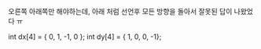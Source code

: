 오른쪽 아래쪽만 해야하는데, 아래 처럼 선언후 모든 방향을 돌아서 잘못된 답이 나왔었다 ㅠ

int dx[4] = { 0, 1, -1, 0 };
int dy[4] = { 1, 0, 0, -1};
